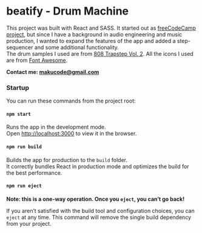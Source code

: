 # beatify - Drum Machine

This project was built with React and SASS. It started out as [freeCodeCamp project](https://www.freecodecamp.org/learn/front-end-development-libraries/front-end-development-libraries-projects/build-a-drum-machine), but since I have a background in audio engineering and music production, I wanted to expand the features of the app and added a step-sequencer and some additional functionality.  
The drum samples I used are from [808 Trapstep Vol. 2](https://trisamples.com/808-trapstep-pack-vol-2/).
All the icons I used are from [Font Awesome](https://fontawesome.com/).

**Contact me: [makucode@gmail.com](makucode@gmail.com)**

### Startup

You can run these commands from the project root:

#### `npm start`

Runs the app in the development mode.\
Open [http://localhost:3000](http://localhost:3000) to view it in the browser.

#### `npm run build`

Builds the app for production to the `build` folder.\
It correctly bundles React in production mode and optimizes the build for the best performance.

#### `npm run eject`

**Note: this is a one-way operation. Once you `eject`, you can’t go back!**

If you aren’t satisfied with the build tool and configuration choices, you can `eject` at any time. This command will remove the single build dependency from your project.

